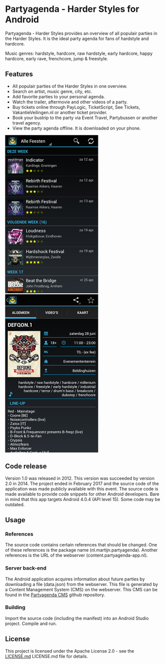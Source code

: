 # Partyagenda - Harder Styles for Android

Partyagenda - Harder Styles provides an overview of all populair parties in the Harder Styles. It is the ideal party agenda for fans of hardstyle and hardcore. 

Music genres: hardstyle, hardcore, raw hardstyle, early hardcore, happy hardcore, early rave, frenchcore, jump & freestyle.

## Features
- All populair parties of the Harder Styles in one overview.
- Search on artist, music genre, city, etc.
- Add favorite parties to your personal agenda.
- Watch the trailer, aftermovie and other videos of a party.
- Buy tickets online through PayLogic, TicketScript, See Tickets, VakantieVeilingen.nl or another ticket provider.
- Book your bustrip to the party via Event Travel, Partybussen or another travel agency.
- View the party agenda offline. It is downloaded on your phone.

![Screenshot 1](doc/screen1.png)
![Screenshot 3](doc/screen3.png)

## Code release
Version 1.0 was released in 2012. This version was succeeded by version 2.0 in 2014. The project ended in February 2017 and the source code of the application was made publicly available with this event.
The source code is made available to provide code snippets for other Android developers. Bare in mind that this app targets Android 4.0.4 (API level 15). Some code may be outdated.

## Usage
### References
The source code contains certain references that should be changed. One of these references is the package name (nl.martijn.partyagenda). Another references is the URL of the webserver (content.partyagenda-app.nl).

### Server back-end
The Android application acquires information about future parties by downloading a file (data.json) from the webserver. This file is generated by a Content Management System (CMS) on the webserver. This CMS can be found in the [Partyagenda CMS](https://github.com/martijnkoopman/Partyagenda-CMS) github repository.

### Building
Import the source code (including the manifest) into an Android Studio project. Compile and run.

## License
This project is licensed under the Apache License 2.0 - see the [LICENSE.md](LICENSE.md) LICENSE.md file for details.
